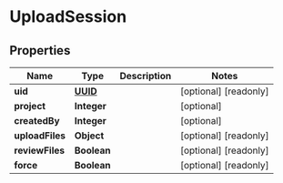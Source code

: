 

# UploadSession

## Properties

Name | Type | Description | Notes
------------ | ------------- | ------------- | -------------
**uid** | [**UUID**](UUID.md) |  |  [optional] [readonly]
**project** | **Integer** |  |  [optional]
**createdBy** | **Integer** |  |  [optional]
**uploadFiles** | **Object** |  |  [optional] [readonly]
**reviewFiles** | **Boolean** |  |  [optional] [readonly]
**force** | **Boolean** |  |  [optional] [readonly]



